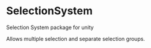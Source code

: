 # SelectionSystem
Selection System package for unity

Allows multiple selection and separate selection groups.
